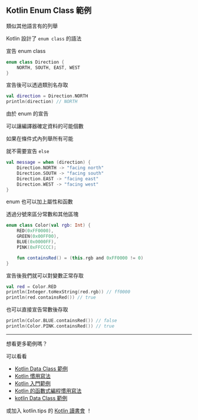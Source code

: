 ## Kotlin Enum Class 範例

類似其他語言有的列舉

Kotlin 設計了 `enum class` 的語法

宣告 enum class

```kotlin
enum class Direction {
    NORTH, SOUTH, EAST, WEST
}
```

宣告後可以透過類別名存取

```kotlin
val direction = Direction.NORTH
println(direction) // NORTH
```

由於 enum 的宣告

可以讓編譯器確定資料的可能個數

如果在條件式內列舉所有可能

就不需要宣告 `else`

```kotlin
val message = when (direction) {
	Direction.NORTH -> "facing north"
	Direction.SOUTH -> "facing south"
	Direction.EAST -> "facing east"
	Direction.WEST -> "facing west"
}
```

enum 也可以加上屬性和函數

透過分號來區分常數和其他區塊

```kotlin
enum class Color(val rgb: Int) {
    RED(0xFF0000),
    GREEN(0x00FF00),
    BLUE(0x0000FF),
    PINK(0xFFCCCC);

    fun containsRed() = (this.rgb and 0xFF0000 != 0)
}
```

宣告後我們就可以對變數正常存取

```kotlin
val red = Color.RED
println(Integer.toHexString(red.rgb)) // ff0000
println(red.containsRed()) // true
```

也可以直接宣告常數後存取

```kotlin
println(Color.BLUE.containsRed()) // false
println(Color.PINK.containsRed()) // true
```

------

想看更多範例嗎？

可以看看

- [Kotlin Data Class 範例](kotlin-data-class-example.md)
- [Kotlin 慣用寫法](idioms.md)
- [Kotlin 入門範例](kotlin-syntax.md)
- [Kotlin 的函數式編程慣用寫法](kotlin-functional-programming-example.md)
- [kotlin Data Class 範例](kotlin-data-class-example.md)

或加入 kotlin.tips 的 [Kotlin 讀書會](https://tw.kotlin.tips/study-jams) ！
